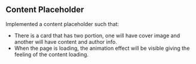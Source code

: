 ## Content Placeholder
Implemented a content placeholder such that:
- There is a card that has two portion, one will have cover image and another will have content and author info.
- When the page is loading, the animation effect will be visible giving the feeling of the content loading.